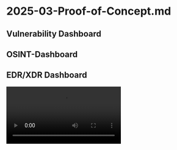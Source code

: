 # 2025-03-Proof-of-Concept.md
## Vulnerability Dashboard 

## OSINT-Dashboard


## EDR/XDR Dashboard
![](https://github.com/goldoak-gmbh/Publications/raw/refs/heads/main/archive/2025-03-POC/2025-03-EDR-Dashboard.mov)

